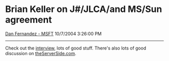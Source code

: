 <div id="page">

# Brian Keller on J\#/JLCA/and MS/Sun agreement

[Dan Fernandez -
MSFT](https://social.msdn.microsoft.com/profile/Dan%20Fernandez%20-%20MSFT)
10/7/2004 3:26:00 PM

-----

<div id="content">

Check out the
[interview](http://www.theserverside.net/talks/videos/BrianKeller/interview.tss?bandwidth=dsl),
lots of good stuff. There's also lots of good discussion on
[theServerSide.com](http://www.theserverside.com/news/thread.tss?thread_id=29258).

 

</div>

</div>
